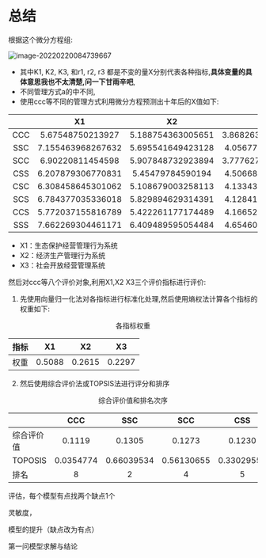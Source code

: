 



# 总结

根据这个微分方程组:

![image-20220220084739667](https://s2.loli.net/2022/02/20/dcNwTykM6tBJl9g.png)

- 其中K1, K2, K3, 和r1, r2, r3 都是不变的量X分别代表各种指标,**具体变量的具体意思我也不太清楚,问一下甘雨辛吧**,
- 不同管理方式a的中不同,
- 使用ccc等不同的管理方式利用微分方程预测出十年后的X值如下:



|      |        X1         |        X2         |         x3         |
| :--: | :---------------: | :---------------: | :----------------: |
| CCC  | 5.67548750213927  | 5.188754363005651 | 3.8682639199766924 |
| SSC  | 7.155463968267632 | 5.695541649423128 | 4.056772413044034  |
| SCC  | 6.90220811454598  | 5.907848732923894 | 3.7776279358789684 |
| CSS  | 6.207879306770831 | 5.45479784590194  | 4.506680594868532  |
| CSC  | 6.308458645301062 | 5.108679003258113 | 4.133432482028105  |
| SCS  | 6.784377035336018 | 5.829894629314391 | 4.128418122512355  |
| CCS  | 5.772037155816789 | 5.422261177174489 | 4.166525035388782  |
| SSS  | 7.662269304461171 | 6.409489595054484 | 4.654603691570974  |



- X1：生态保护经营管理行为系统
- X2：经济生产管理行为系统
- X3：社会开放经营管理系统





然后对ccc等八个评价对象,利用X1,X2 X3三个评价指标进行评价:

1. 先使用向量归一化法对各指标进行标准化处理,然后使用熵权法计算各个指标的权重如下:



<center>各指标权重
</center>

| 指标 |   X1   |   X2   |   X3   |
| ---- | :----: | :----: | :----: |
| 权重 | 0.5088 | 0.2615 | 0.2297 |

2. 然后使用综合评价法或TOPSIS法进行评分和排序

<center>综合评价值和排名次序
</center>

|            |    CCC    |    SSC     |    SCC     |    CSS     |    CSC     |    SCS     |    CCS     |  SSS   |
| ---------- | :-------: | :--------: | :--------: | :--------: | :--------: | :--------: | :--------: | :----: |
| 综合评价值 |  0.1119   |   0.1305   |   0.1273   |   0.1230   |   0.1194   |   0.1282   |   0.1162   | 0.1436 |
| TOPOSIS    | 0.0354774 | 0.66039534 | 0.56130655 | 0.33029552 | 0.29798941 | 0.54484198 | 0.14783471 |   1.   |
| 排名       |     8     |     2      |     4      |     5      |     6      |     3      |     7      |   1    |





评估，每个模型有点找两个缺点1个

灵敏度，

模型的提升（缺点改为有点）

第一问模型求解与结论
